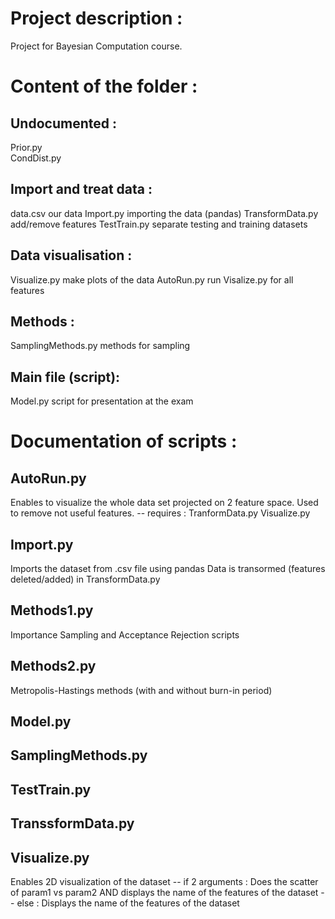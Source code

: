 # Project description : 
Project for Bayesian Computation course. 



# Content of the folder : 
## Undocumented : 
Prior.py  
CondDist.py   

## Import and treat data : 
data.csv 				our data
Import.py 				importing the data (pandas) 
TransformData.py			add/remove features 
TestTrain.py 				separate testing and training datasets 

## Data visualisation : 
Visualize.py 				make plots of the data 
AutoRun.py 				run Visalize.py for all features

## Methods : 
SamplingMethods.py 			methods for sampling

## Main file (script): 
Model.py				script for presentation at the exam



# Documentation of scripts :

## AutoRun.py
Enables to visualize the whole data set projected on 2 feature space. 
Used to remove not useful features. 
-- requires : 
	TranformData.py 
	Visualize.py

## Import.py 
Imports the dataset from .csv file using pandas 
Data is transormed (features deleted/added) in TransformData.py

## Methods1.py
Importance Sampling and Acceptance Rejection scripts 

## Methods2.py 
Metropolis-Hastings methods (with and without burn-in period)

## Model.py 
## SamplingMethods.py
## TestTrain.py
## TranssformData.py

## Visualize.py 
Enables 2D visualization of the dataset 
-- if 2 arguments : 
	Does the scatter of param1 vs param2 
	AND displays the name of the features of the dataset
-- else : 
	Displays the name of the features of the dataset 

